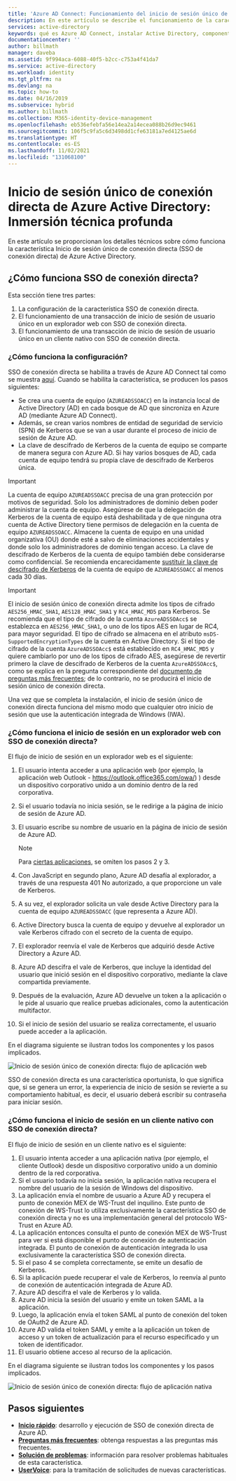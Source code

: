```yaml
---
title: 'Azure AD Connect: Funcionamiento del inicio de sesión único de conexión directa | Microsoft Docs'
description: En este artículo se describe el funcionamiento de la característica Inicio de sesión único de conexión directa de Azure Active Directory.
services: active-directory
keywords: qué es Azure AD Connect, instalar Active Directory, componentes necesarios para Azure AD, SSO, inicio de sesión único
documentationcenter: ''
author: billmath
manager: daveba
ms.assetid: 9f994aca-6088-40f5-b2cc-c753a4f41da7
ms.service: active-directory
ms.workload: identity
ms.tgt_pltfrm: na
ms.devlang: na
ms.topic: how-to
ms.date: 04/16/2019
ms.subservice: hybrid
ms.author: billmath
ms.collection: M365-identity-device-management
ms.openlocfilehash: eb536efebfa56e14ea2a14ecea088b26d9ec9461
ms.sourcegitcommit: 106f5c9fa5c6d3498dd1cfe63181a7ed4125ae6d
ms.translationtype: HT
ms.contentlocale: es-ES
ms.lasthandoff: 11/02/2021
ms.locfileid: "131068100"
---
```

# <a name="azure-active-directory-seamless-single-sign-on-technical-deep-dive"></a>Inicio de sesión único de conexión directa de Azure Active Directory: Inmersión técnica profunda

En este artículo se proporcionan los detalles técnicos sobre cómo funciona la característica Inicio de sesión único de conexión directa (SSO de conexión directa) de Azure Active Directory.

## <a name="how-does-seamless-sso-work"></a>¿Cómo funciona SSO de conexión directa?

Esta sección tiene tres partes:

1. La configuración de la característica SSO de conexión directa.
2. El funcionamiento de una transacción de inicio de sesión de usuario único en un explorador web con SSO de conexión directa.
3. El funcionamiento de una transacción de inicio de sesión de usuario único en un cliente nativo con SSO de conexión directa.

### <a name="how-does-set-up-work"></a>¿Cómo funciona la configuración?

SSO de conexión directa se habilita a través de Azure AD Connect tal como se muestra [aquí](how-to-connect-sso-quick-start.md). Cuando se habilita la característica, se producen los pasos siguientes:

- Se crea una cuenta de equipo (`AZUREADSSOACC`) en la instancia local de Active Directory (AD) en cada bosque de AD que sincroniza en Azure AD (mediante Azure AD Connect).
- Además, se crean varios nombres de entidad de seguridad de servicio (SPN) de Kerberos que se van a usar durante el proceso de inicio de sesión de Azure AD.
- La clave de descifrado de Kerberos de la cuenta de equipo se comparte de manera segura con Azure AD. Si hay varios bosques de AD, cada cuenta de equipo tendrá su propia clave de descifrado de Kerberos única.

>[!IMPORTANT]
> La cuenta de equipo `AZUREADSSOACC` precisa de una gran protección por motivos de seguridad. Solo los administradores de dominio deben poder administrar la cuenta de equipo. Asegúrese de que la delegación de Kerberos de la cuenta de equipo está deshabilitada y de que ninguna otra cuenta de Active Directory tiene permisos de delegación en la cuenta de equipo `AZUREADSSOACC`. Almacene la cuenta de equipo en una unidad organizativa (OU) donde esté a salvo de eliminaciones accidentales y donde solo los administradores de dominio tengan acceso. La clave de descifrado de Kerberos de la cuenta de equipo también debe considerarse como confidencial. Se recomienda encarecidamente [sustituir la clave de descifrado de Kerberos](how-to-connect-sso-faq.yml) de la cuenta de equipo de `AZUREADSSOACC` al menos cada 30 días.

>[!IMPORTANT]
> El inicio de sesión único de conexión directa admite los tipos de cifrado `AES256_HMAC_SHA1`, `AES128_HMAC_SHA1` y `RC4_HMAC_MD5` para Kerberos. Se recomienda que el tipo de cifrado de la cuenta `AzureADSSOAcc$` se establezca en `AES256_HMAC_SHA1`, o uno de los tipos AES en lugar de RC4, para mayor seguridad. El tipo de cifrado se almacena en el atributo `msDS-SupportedEncryptionTypes` de la cuenta en Active Directory.  Si el tipo de cifrado de la cuenta `AzureADSSOAcc$` está establecido en `RC4_HMAC_MD5` y quiere cambiarlo por uno de los tipos de cifrado AES, asegúrese de revertir primero la clave de descifrado de Kerberos de la cuenta `AzureADSSOAcc$`, como se explica en la pregunta correspondiente del [documento de preguntas más frecuentes](how-to-connect-sso-faq.yml); de lo contrario, no se producirá el inicio de sesión único de conexión directa.

Una vez que se completa la instalación, el inicio de sesión único de conexión directa funciona del mismo modo que cualquier otro inicio de sesión que use la autenticación integrada de Windows (IWA).

### <a name="how-does-sign-in-on-a-web-browser-with-seamless-sso-work"></a>¿Cómo funciona el inicio de sesión en un explorador web con SSO de conexión directa?

El flujo de inicio de sesión en un explorador web es el siguiente:

1. El usuario intenta acceder a una aplicación web (por ejemplo, la aplicación web Outlook - https://outlook.office365.com/owa/) ) desde un dispositivo corporativo unido a un dominio dentro de la red corporativa.
2. Si el usuario todavía no inicia sesión, se le redirige a la página de inicio de sesión de Azure AD.
3. El usuario escribe su nombre de usuario en la página de inicio de sesión de Azure AD.

   >[!NOTE]
   >Para [ciertas aplicaciones](./how-to-connect-sso-faq.yml), se omiten los pasos 2 y 3.

4. Con JavaScript en segundo plano, Azure AD desafía al explorador, a través de una respuesta 401 No autorizado, a que proporcione un vale de Kerberos.
5. A su vez, el explorador solicita un vale desde Active Directory para la cuenta de equipo `AZUREADSSOACC` (que representa a Azure AD).
6. Active Directory busca la cuenta de equipo y devuelve al explorador un vale Kerberos cifrado con el secreto de la cuenta de equipo.
7. El explorador reenvía el vale de Kerberos que adquirió desde Active Directory a Azure AD.
8. Azure AD descifra el vale de Kerberos, que incluye la identidad del usuario que inició sesión en el dispositivo corporativo, mediante la clave compartida previamente.
9. Después de la evaluación, Azure AD devuelve un token a la aplicación o le pide al usuario que realice pruebas adicionales, como la autenticación multifactor.
10. Si el inicio de sesión del usuario se realiza correctamente, el usuario puede acceder a la aplicación.

En el diagrama siguiente se ilustran todos los componentes y los pasos implicados.

![Inicio de sesión único de conexión directa: flujo de aplicación web](./media/how-to-connect-sso-how-it-works/sso2.png)

SSO de conexión directa es una característica oportunista, lo que significa que, si se genera un error, la experiencia de inicio de sesión se revierte a su comportamiento habitual, es decir, el usuario deberá escribir su contraseña para iniciar sesión.

### <a name="how-does-sign-in-on-a-native-client-with-seamless-sso-work"></a>¿Cómo funciona el inicio de sesión en un cliente nativo con SSO de conexión directa?

El flujo de inicio de sesión en un cliente nativo es el siguiente:

1. El usuario intenta acceder a una aplicación nativa (por ejemplo, el cliente Outlook) desde un dispositivo corporativo unido a un dominio dentro de la red corporativa.
2. Si el usuario todavía no inicia sesión, la aplicación nativa recupera el nombre del usuario de la sesión de Windows del dispositivo.
3. La aplicación envía el nombre de usuario a Azure AD y recupera el punto de conexión MEX de WS-Trust del inquilino. Este punto de conexión de WS-Trust lo utiliza exclusivamente la característica SSO de conexión directa y no es una implementación general del protocolo WS-Trust en Azure AD.
4. La aplicación entonces consulta el punto de conexión MEX de WS-Trust para ver si está disponible el punto de conexión de autenticación integrada. El punto de conexión de autenticación integrada lo usa exclusivamente la característica SSO de conexión directa.
5. Si el paso 4 se completa correctamente, se emite un desafío de Kerberos.
6. Si la aplicación puede recuperar el vale de Kerberos, lo reenvía al punto de conexión de autenticación integrada de Azure AD.
7. Azure AD descifra el vale de Kerberos y lo valida.
8. Azure AD inicia la sesión del usuario y emite un token SAML a la aplicación.
9. Luego, la aplicación envía el token SAML al punto de conexión del token de OAuth2 de Azure AD.
10. Azure AD valida el token SAML y emite a la aplicación un token de acceso y un token de actualización para el recurso especificado y un token de identificador.
11. El usuario obtiene acceso al recurso de la aplicación.

En el diagrama siguiente se ilustran todos los componentes y los pasos implicados.

![Inicio de sesión único de conexión directa: flujo de aplicación nativa](./media/how-to-connect-sso-how-it-works/sso14.png)

## <a name="next-steps"></a>Pasos siguientes

- [**Inicio rápido**](how-to-connect-sso-quick-start.md): desarrollo y ejecución de SSO de conexión directa de Azure AD.
- [**Preguntas más frecuentes**](how-to-connect-sso-faq.yml): obtenga respuestas a las preguntas más frecuentes.
- [**Solución de problemas**](tshoot-connect-sso.md): información para resolver problemas habituales de esta característica.
- [**UserVoice**](https://feedback.azure.com/d365community/forum/22920db1-ad25-ec11-b6e6-000d3a4f0789): para la tramitación de solicitudes de nuevas características.
